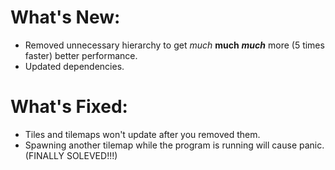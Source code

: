 # What's New:

- Removed unnecessary hierarchy to get *much* **much** ***much*** more (5 times faster) better performance.
- Updated dependencies.


# What's Fixed:

- Tiles and tilemaps won't update after you removed them.
- Spawning another tilemap while the program is running will cause panic. (FINALLY SOLEVED!!!)
